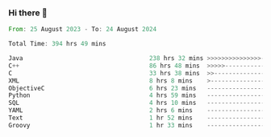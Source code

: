 ### Hi there 👋

<!--
**luoxuanzao/luoxuanzao** is a ✨ _special_ ✨ repository because its `README.md` (this file) appears on your GitHub profile.

Here are some ideas to get you started:

- 🔭 I’m currently working on ...
- 🌱 I’m currently learning ...
- 👯 I’m looking to collaborate on ...
- 🤔 I’m looking for help with ...
- 💬 Ask me about ...
- 📫 How to reach me: ...
- 😄 Pronouns: ...
- ⚡ Fun fact: ...
-->

<!--START_SECTION:waka-->

```rust
From: 25 August 2023 - To: 24 August 2024

Total Time: 394 hrs 49 mins

Java                                   238 hrs 32 mins >>>>>>>>>>>>>>>----------   60.40 %
C++                                    86 hrs 48 mins  >>>>>--------------------   21.98 %
C                                      33 hrs 38 mins  >>-----------------------   08.52 %
XML                                    8 hrs 8 mins    >------------------------   02.06 %
ObjectiveC                             6 hrs 23 mins   -------------------------   01.62 %
Python                                 4 hrs 59 mins   -------------------------   01.26 %
SQL                                    4 hrs 10 mins   -------------------------   01.06 %
YAML                                   2 hrs 6 mins    -------------------------   00.53 %
Text                                   1 hr 52 mins    -------------------------   00.48 %
Groovy                                 1 hr 33 mins    -------------------------   00.40 %
```

<!--END_SECTION:waka-->